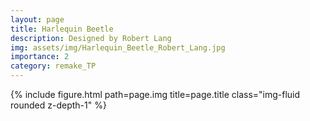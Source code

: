 ```yaml
---
layout: page
title: Harlequin Beetle
description: Designed by Robert Lang
img: assets/img/Harlequin_Beetle_Robert_Lang.jpg
importance: 2
category: remake_TP
---
```


<div class="row">
    <div class="col-sm mt-3 mt-md-0">
        {% include figure.html path=page.img title=page.title class="img-fluid rounded z-depth-1" %}
    </div>
</div>